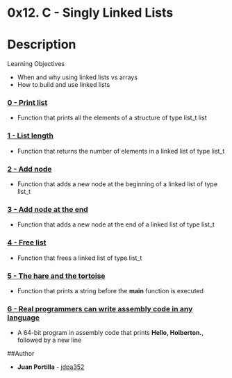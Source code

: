# 0x12. C - Singly Linked Lists

# Description

Learning Objectives
* When and why using linked lists vs arrays
* How to build and use linked lists

### [0 - Print list](./0-print_list.c)
* Function that prints all the elements of a structure of type list_t list

### [1 - List length](./1-list_len.c)
* Function that returns the number of elements in a linked list of type list_t

### [2 - Add node](./2-add_node.c)
* Function that adds a new node at the beginning of a linked list of type list_t

### [3 - Add node at the end](./3-add_node_end.c)
* Function that adds a new node at the end of a linked list of type list_t

### [4 - Free list](./4-free_list.c)
* Function that frees a linked list of type list_t

### [5 - The hare and the tortoise](./100-first.c)
* Function that prints a string before the **main** function is executed

### [6 - Real programmers can write assembly code in any language](./101-hello_holberton.asm)
* A 64-bit program in assembly code that prints **Hello, Holberton.**, followed by a new line 

##Author
* **Juan Portilla** - [jdpa352](https://github.com/Jdpa357)